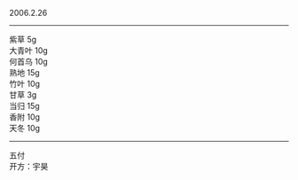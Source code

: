 2006.2.26

---
紫草
5g  
大青叶
10g  
何首乌
10g  
熟地
15g  
竹叶
10g  
甘草
3g  
当归
15g  
香附
10g  
天冬
10g  
  
---
五付  
开方：宇昊